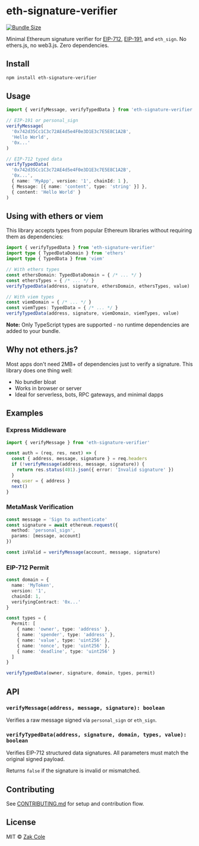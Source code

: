 # eth-signature-verifier

[![Bundle Size](https://badgen.net/bundlephobia/minzip/eth-signature-verifier)](https://bundlephobia.com/package/eth-signature-verifier)

Minimal Ethereum signature verifier for [EIP-712](https://eips.ethereum.org/EIPS/eip-712), [EIP-191](https://eips.ethereum.org/EIPS/eip-191), and `eth_sign`. No ethers.js, no web3.js. Zero dependencies.

## Install

```bash
npm install eth-signature-verifier
````

## Usage

```ts
import { verifyMessage, verifyTypedData } from 'eth-signature-verifier'

// EIP-191 or personal_sign
verifyMessage(
  '0x742d35Cc1C3c72AE4d5e4F0e3D1E3c7E5E8C1A2B',
  'Hello World',
  '0x...'
)

// EIP-712 typed data
verifyTypedData(
  '0x742d35Cc1C3c72AE4d5e4F0e3D1E3c7E5E8C1A2B',
  '0x...',
  { name: 'MyApp', version: '1', chainId: 1 },
  { Message: [{ name: 'content', type: 'string' }] },
  { content: 'Hello World' }
)
```

## Using with ethers or viem

This library accepts types from popular Ethereum libraries without requiring them as dependencies:

```ts
import { verifyTypedData } from 'eth-signature-verifier'
import type { TypedDataDomain } from 'ethers'
import type { TypedData } from 'viem'

// With ethers types
const ethersDomain: TypedDataDomain = { /* ... */ }
const ethersTypes = { /* ... */ }
verifyTypedData(address, signature, ethersDomain, ethersTypes, value)

// With viem types  
const viemDomain = { /* ... */ }
const viemTypes: TypedData = { /* ... */ }
verifyTypedData(address, signature, viemDomain, viemTypes, value)
```

**Note:** Only TypeScript types are supported - no runtime dependencies are added to your bundle.

## Why not ethers.js?

Most apps don't need 2MB+ of dependencies just to verify a signature. This library does one thing well:

* No bundler bloat
* Works in browser or server
* Ideal for serverless, bots, RPC gateways, and minimal dapps

## Examples

### Express Middleware

```ts
import { verifyMessage } from 'eth-signature-verifier'

const auth = (req, res, next) => {
  const { address, message, signature } = req.headers
  if (!verifyMessage(address, message, signature)) {
    return res.status(401).json({ error: 'Invalid signature' })
  }
  req.user = { address }
  next()
}
```

### MetaMask Verification

```ts
const message = 'Sign to authenticate'
const signature = await ethereum.request({
  method: 'personal_sign',
  params: [message, account]
})

const isValid = verifyMessage(account, message, signature)
```

### EIP-712 Permit

```ts
const domain = {
  name: 'MyToken',
  version: '1',
  chainId: 1,
  verifyingContract: '0x...'
}

const types = {
  Permit: [
    { name: 'owner', type: 'address' },
    { name: 'spender', type: 'address' },
    { name: 'value', type: 'uint256' },
    { name: 'nonce', type: 'uint256' },
    { name: 'deadline', type: 'uint256' }
  ]
}

verifyTypedData(owner, signature, domain, types, permit)
```

## API

### `verifyMessage(address, message, signature): boolean`

Verifies a raw message signed via `personal_sign` or `eth_sign`.

### `verifyTypedData(address, signature, domain, types, value): boolean`

Verifies EIP-712 structured data signatures. All parameters must match the original signed payload.

Returns `false` if the signature is invalid or mismatched.

## Contributing

See [CONTRIBUTING.md](./CONTRIBUTING.md) for setup and contribution flow.

## License

MIT © [Zak Cole](https://github.com/zscole)
